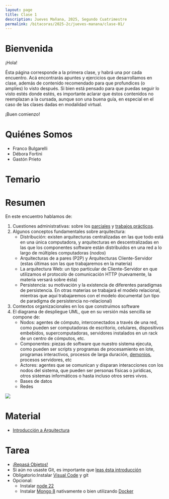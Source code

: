 ```yaml
---
layout: page
title: Clase 1
description: Jueves Mañana, 2025, Segundo Cuatrimestre
permalink: /bitacoras/2025-2c/jueves-manana/clase-01/
---
```


# Bienvenida

¡Hola!

Ésta página corresponde a la primera clase, y habrá una por cada encuentro. Acá encontrarás apuntes y ejercicios que desarrollamos en clase, además de contenido recomendado para que profundices (o amplíes) lo visto después.
Si bien está pensado para que puedas seguir lo visto estés donde estés, es importante aclarar que éstos contenidos no reemplazan a la cursada, aunque son una buena guía, en especial en el caso de las clases dadas en modalidad virtual.

¡Buen comienzo!

# Quiénes Somos

 * Franco Bulgarelli
 * Débora Fortini
 * Gastón Prieto

# Temario

# Resumen

En este encuentro hablamos de:

 1. Cuestiones administrativas: sobre los [parciales](../../../pautas/sobre-los-parciales.md) y [trabajos prácticos](../../../pautas/sobre-los-trabajos-practicos.md).
 2. Algunos conceptos fundamentales sobre arquitectura:
    * Distribución: existen arquitecturas centralizadas en las que todo está en una única computadora, y arquitecturas en descentralizadas en las que los componentes software están distribuidos en una red a lo largo de múltiples computadoras (_nodos_)
    * Arquitecturas de a pares (P2P) y Arquitecturas Cliente-Servidor (estas últimas son las que trabajaremos en la materia)
    * La arquitectura Web: un tipo particular de Cliente-Servidor en que utilizamos el protocolo de comunicación HTTP (nuevamente, la materia versará sobre ésta)
    * Persistencia: su motivación y la existencia de diferentes paradigmas de persistencia. En otras materias se trabajará el modelo relacional, mientras que aquí trabajaremos con el modelo documental (un tipo de paradigma de persistencia no-relacional)
  3. Contextos organizacionales en los que construimos software
  4. El diagrama de despliegue UML, que en su versión más sencilla se compone de:
     * Nodos: agentes de cómputo, interconectados a través de una red, como pueden ser computadoras de escritorio, celulares, dispositivos embebidos, supercomputadoras, servidores instalados en un rack de un centro de cómputos, etc.
     * Componentes: piezas de software que nuestro sistema ejecuta, como pueden ser scripts y programas de procesamiento en  lote, programas interactivos, procesos de larga duración, [demonios](https://es.wikipedia.org/wiki/Daemon_(inform%C3%A1tica)), procesos servidores, etc
     * Actores: agentes que se comunican y disparan interacciones con los nodos del sistema, que pueden ser personas físicas o jurídicas, otros sistemas informáticos o hasta incluso otros seres vivos.
     * Bases de datos
     * Redes

![](https://www.plantuml.com/plantuml/png/IqmkoIzISCx9JCqhIULIuChBJqbL24ujAijC0OfpfIIM92Ob5gSgE049brINn9ByOYukg785NJkuKYuO0oY8eXW0)

# Material

 * [Introducción a Arquitectura](https://docs.google.com/document/d/1XaKMrWPA0jntDK29gtEDRw-CoQgWXfHOmdbmihg4MpE/edit?tab=t.0#heading=h.z9jwy1eurzt9)

# Tarea

* [¡Repasá Objetos!](https://www.pdep.com.ar/material/apuntes)
* Si aún no usaste Git, es importante que [leas ésta introducción](https://docs.google.com/document/d/1nadC6-rwR2eRC0FYFWuq22pCRyZWXmCiPBuQ0cD-vMI/edit#heading=h.r9wuhoi4rpgq)
* Obligatorio:Instalar [Visual Code](https://code.visualstudio.com/) y git
* Opcional:
  * Instalar [node 22](https://nodejs.org/es/download)
  * Instalar [Mongo 8](https://www.mongodb.com/try/download/community) nativamente o bien utilizando [Docker](https://docs.docker.com/get-started/get-docker/)